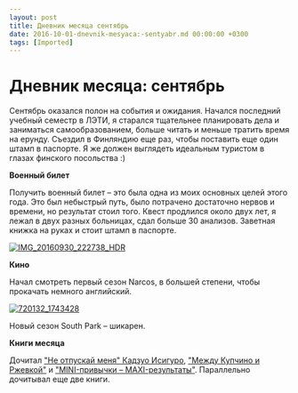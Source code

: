 ```yaml
---
layout: post
title: Дневник месяца сентябрь
date: 2016-10-01-dnevnik-mesyaca:-sentyabr.md 00:00:00 +0300
tags: [Imported]
---
```

#  Дневник месяца: сентябрь

Сентябрь оказался полон на события и ожидания. Начался последний учебный семестр в ЛЭТИ, я старался тщательнее планировать дела и заниматься самообразованием, больше читать и меньше тратить время на ерунду. Съездил в Финляндию еще раз, чтобы поставить еще один штамп в паспорте. Я же должен выглядеть идеальным туристом в глазах финского посольства :)

**Военный билет**

Получить военный билет – это была одна из моих основных целей этого года. Это был небыстрый путь, было потрачено достаточно нервов и времени, но результат стоил того. Квест продлился около двух лет, я лежал в двух разных больницах, сдал больше 30 анализов. Заветная книжка на руках и стоит штамп в паспорте.

[![IMG_20160930_222738_HDR](https://vlaim.s3.amazonaws.com/uploads/2016/09/IMG_20160930_222738_HDR.jpg)](https://vlaim.s3.amazonaws.com/uploads/2016/09/IMG_20160930_222738_HDR.jpg)

**Кино**

Начал смотреть первый сезон Narcos, в большей степени, чтобы прокачать немного английский.

[![720132_1743428](https://vlaim.s3.amazonaws.com/uploads/2016/09/720132_1743428.jpg)](https://vlaim.s3.amazonaws.com/uploads/2016/09/720132_1743428.jpg)

Новый сезон South Park – шикарен.

**Книги месяца**

Дочитал ["Не отпускай меня" Кадзуо Исигуро](https://blog.alexeyev.me/2016/09/kazuo-ishiguro/ "Книга #15: Кадзуо Исигуро – Не отпускай меня"), ["Между Купчино и Ржевкой"](https://blog.alexeyev.me/2016/09/balunov/ "Книга #16: Александр Балунов – Между Купчино и Ржевкой") и ["MINI-привычки – MAXI-результаты"](https://blog.alexeyev.me/2016/09/stephen-guise-mini-habbits/ "Книга #17: Стивен Гайз — MINI-привычки – MAXI-результаты"). Параллельно дочитывал еще две книги.